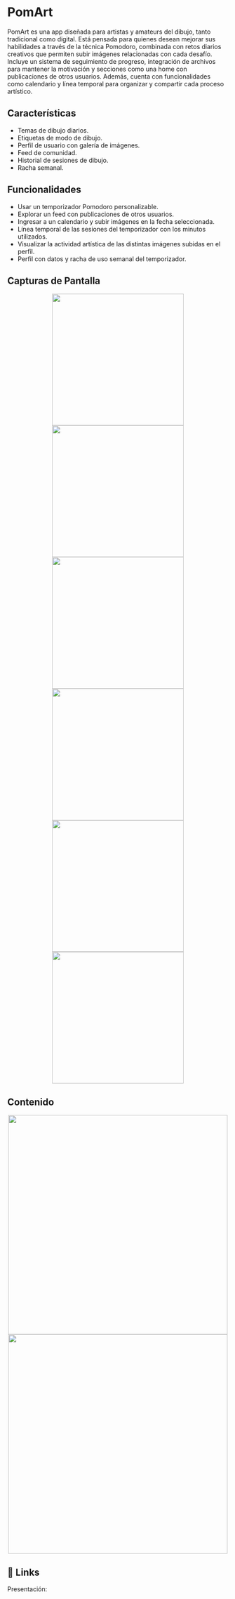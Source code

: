 
# PomArt

PomArt es una app diseñada para artistas y amateurs del dibujo, tanto tradicional como digital. Está pensada para quienes desean mejorar sus habilidades a través de la técnica Pomodoro, combinada con retos diarios creativos que permiten subir imágenes relacionadas con cada desafío. Incluye un sistema de seguimiento de progreso, integración de archivos para mantener la motivación y secciones como una home con publicaciones de otros usuarios. Además, cuenta con funcionalidades como calendario y línea temporal para organizar y compartir cada proceso artístico.



## Características

- Temas de dibujo diarios.
- Etiquetas de modo de dibujo.
- Perfil de usuario con galería de imágenes.
- Feed de comunidad.
- Historial de sesiones de dibujo.
- Racha semanal.



## Funcionalidades

- Usar un temporizador Pomodoro personalizable.
- Explorar un feed con publicaciones de otros usuarios.
- Ingresar a un calendario y subir imágenes en la fecha seleccionada.
- Línea temporal de las sesiones del temporizador con los minutos utilizados.
- Visualizar la actividad artística de las distintas imágenes subidas en el perfil.
- Perfil con datos y racha de uso semanal del temporizador.

## Capturas de Pantalla

<p align="center">
  <img src="https://github.com/user-attachments/assets/2718a0b7-e898-4f1c-8260-053eb11907ad" width="300" />
  <img src="https://github.com/user-attachments/assets/54d57836-7049-4873-a0e4-4ec16de21e57" width="300" />
  <img src="https://github.com/user-attachments/assets/0c4a183b-d135-4048-a498-2ba16d8807c7" width="300" />
  <img src="https://github.com/user-attachments/assets/20cfcfeb-d60d-448b-8b1b-36de0e78a04d" width="300" />
  <img src="https://github.com/user-attachments/assets/f6249be4-eded-4297-abc4-394a2cee764c" width="300" />
  <img src="https://github.com/user-attachments/assets/7d4bdb78-0fc1-4798-8fea-2538dea96a79" width="300" />
</p>

## Contenido

<p align="center">
  <img src="https://github.com/user-attachments/assets/8d734d93-5196-4f38-843c-3bdf9d614351" width="500" />
  <img src="https://github.com/user-attachments/assets/367ac9e8-9982-4bc3-85d8-c00fb4385393" width="500" />
</p>


## 🔗 Links
Presentación: 


